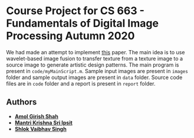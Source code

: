 # Course Project for CS 663 - Fundamentals of Digital Image Processing Autumn 2020
We had made an attempt to implement [this](https://ieeexplore.ieee.org/document/4420677) paper. The main idea is to use wavelet-based image fusion to transfer texture from a texture image
to a source image to generate artistic design patterns. The main program is present in `code/myMainScript.m`. Sample input images are present in `images` folder and sample output images
are present in `data` folder. Source code files are in `code` folder and a report is present in `report` folder.

## Authors
- [__Amol Girish Shah__](https://github.com/AmolGirishShah)
- [__Mantri Krishna Sri Ipsit__](https://github.com/Ipsit1234)
- [__Shlok Vaibhav Singh__](https://github.com/ShlokVaibhav)
